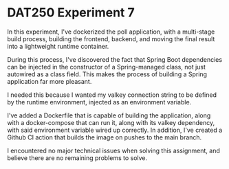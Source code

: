 # DAT250 Experiment 7

In this experiment, I've dockerized the poll application, with a multi-stage build process,
building the frontend, backend, and moving the final result into a lightweight runtime container.

During this process, I've discovered the fact that Spring Boot dependencies can be injected in the
constructor of a Spring-managed class, not just autowired as a class field.
This makes the process of building a Spring application far more pleasant.

I needed this because I wanted my valkey connection string to be defined by the runtime environment,
injected as an environment variable.

I've added a Dockerfile that is capable of building the application, along with a docker-compose that
can run it, along with its valkey dependency, with said environment variable wired up correctly.
In addition, I've created a Github CI action that builds the image on pushes to the main branch.

I encountered no major technical issues when solving this assignment,
and believe there are no remaining problems to solve.

